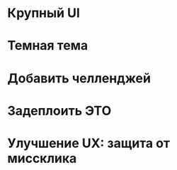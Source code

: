 # Крупный UI
# Темная тема
# Добавить челленджей
# Задеплоить ЭТО
# Улучшение UX: защита от миссклика
